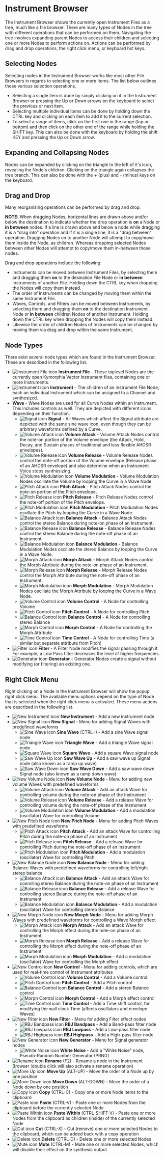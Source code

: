 # Instrument Browser
The Instrument Browser shows the currently open Instrument Files as a tree, much like a file browser. There are many types of Nodes in the tree with different operations that can be performed on them. Navigating the tree involves expanding parent Nodes to access their children and selecting one or more Nodes to perform actions on. Actions can be performed by drag and drop operations, the right click menu, or keyboard hot keys.

## Selecting Nodes
Selecting nodes in the Instrument Browser works like most other File Browsers in regards to selecting one or more items. The list below outlines these various selection operations.
* Selecting a single item is done by simply clicking on it in the Instrument Browser or pressing the Up or Down arrows on the keyboard to select the previous or next item.
* Selecting multiple individual items can be done by holding down the CTRL key and clicking on each item to add it to the current selection.
* To select a range of items, click on the first one in the range (top or bottom) and then click on the other end of the range while holding the SHIFT key. This can also be done with the keyboard by holding the shift KEY and pressing the Up or Down arrow.

## Expanding and Collapsing Nodes
Nodes can be expanded by clicking on the triangle to the left of it's icon, revealing the Node's children. Clicking on the triangle again collapses the tree branch. This can also be done with the + (plus) and - (minus) keys on the keyboard.

## Drag and Drop
Many reorganizing operations can be performed by drag and drop.

**NOTE:** When dragging Nodes, horizontal lines are drawn above and/or below the destination to indicate whether the drop operation is **on** a Node or **in between** nodes. If a line is drawn above and below a node while dragging it is a "drag into" operation and if it is a single line, it is a "drag between" operation. Dragging Nodes on to another Node will attempt to copy/move them inside the Node, as children. Whereas dropping selected Nodes between other Nodes will attempt to copy/move them in-between those nodes.

Drag and drop operations include the following:
* Instruments can be moved between Instrument Files, by selecting them and dragging them **on** to the desination File Node or **in between** Instruments of another File. Holding down the CTRL key when dropping the Nodes will copy them instead.
* The order of Instruments can be changed by moving them within the same Instrument File.
* Waves, Controls, and Filters can be moved between Instruments, by selecting them and dragging them **on** to the destination Instrument Node or **in between** children Nodes of another Instrument. Holding down the CTRL key when dropping the Nodes will copy them instead.
* Likewise the order of children Nodes of Instruments can be changed by moving them via drag and drop within the same Instrument.

## Node Types
There exist several node types which are found in the Instrument Browser. These are described in the following list.

* ![Instrument File icon](icon:alki-file-kvi)  **Instrument File** - These toplevel Nodes are the currently open Kymorphia Vector Instrument files, containing one or more Instruments.
* ![Instrument icon](icon:alki-inst)  **Instrument** - The children of an Instrument File Node, each an individual Instrument which can be assigned to a Channel and synthesized.
* **Wave** - Wave Nodes are used for all Curve Nodes within an Instrument. This includes controls as well. They are depicted with different icons depending on their function.
  * ![Signal icon](icon:alki-signal-sine)  **Signal** - All Waves which affect the Signal attribute are depicted with the same sine wave icon, even though they can be arbitrary waveforms defined by a Curve.
  * ![Volume Attack icon](icon:alki-vol-attack)  **Volume Attack** - Volume Attack Nodes control the note-on portion of the Volume envelope (the Attack, Hold, Decay, and Sustain phases of traditional and less flexible AHDSR envelopes).
  * ![Volume Release icon](icon:alki-vol-release)  **Volume Release** - Volume Release Nodes control the note-off portion of the Volume envelope (Release phase of an AHDSR envelope) and also determine when an Instrument Voice stops synthesizing.
  * ![Volume Modulation icon](icon:alki-vol-mod)  **Volume Modulation** - Volume Modulation Nodes oscillate the Volume by looping the Curve in a Wave Node.
  * ![Pitch Attack icon](icon:alki-pitch-attack)  **Pitch Attack** - Pitch Attack Nodes control the note-on portion of the Pitch envelope.
  * ![Pitch Release icon](icon:alki-pitch-release)  **Pitch Release** - Pitch Release Nodes control the note-off portion of the Pitch envelope.
  * ![Pitch Modulation icon](icon:alki-pitch-mod)  **Pitch Modulation** - Pitch Modulation Nodes oscillate the Pitch by looping the Curve in a Wave Node.
  * ![Balance Attack icon](icon:alki-balance-attack)  **Balance Attack** - Balance Attack Nodes control the stereo Balance during note-on phase of an Instrument.
  * ![Balance Release icon](icon:alki-balance-release)  **Balance Release** - Balance Release Nodes control the stereo Balance during the note-off phase of an Instrument.
  * ![Balance Modulation icon](icon:alki-balance-mod)  **Balance Modulation** - Balance Modulation Nodes oscillate the stereo Balance by looping the Curve in a Wave Node.
  * ![Morph Attack icon](icon:alki-morph-attack)  **Morph Attack** - Morph Attack Nodes control the Morph Attribute during the note-on phase of an Instrument.
  * ![Morph Release icon](icon:alki-morph-release)  **Morph Release** - Morph Release Nodes control the Morph Attribute during the note-off phase of an Instrument.
  * ![Morph Modulation icon](icon:alki-morph-mod)  **Morph Modulation** - Morph Modulation Nodes oscillate the Morph Attribute by looping the Curve in a Wave Node.
  * ![Volume Control icon](icon:alki-ctrl-vol)  **Volume Control** - A Node for controlling Volume
  * ![Pitch Control icon](icon:alki-ctrl-pitch)  **Pitch Control** - A Node for controlling Pitch
  * ![Balance Control icon](icon:alki-ctrl-balance)  **Balance Control** - A Node for controlling stereo Balance
  * ![Morph Control icon](icon:alki-ctrl-morph)  **Morph Control** - A Node for controlling the Morph Attribute
  * ![Time Control icon](icon:alki-ctrl-time)  **Time Control** - A Node for controlling Time (a similar but separate attribute from Pitch)
* ![Filter icon](icon:insert-object)  **Filter** - A Filter Node modifies the signal passing through it. For example, a Low Pass filter decreases the level of higher frequencies.
* ![Generator icon](icon:insert-object)  **Generator** - Generator Nodes create a signal without modifying (or filtering) an existing one.


## Right Click Menu
Right clicking on a Node in the Instrument Browser will show the popup right click menu. The available menu options depend on the type of Node that is selected when the right click menu is activated. These menu actions are described in the following list.

* ![New Instrument icon](icon:alki-inst)  **New Instrument** - Add a new instrument node
* ![New Signal icon](icon:alki-signal-sine)  **New Signal** - Menu for adding Signal Waves with predefined waveforms
  * ![Sine Wave icon](icon:alki-signal-sine)  **Sine Wave** (CTRL-I) - Add a sine Wave signal node
  * ![Triangle Wave icon](icon:alki-signal-triangle)  **Triangle Wave** - Add a triangle Wave signal node
  * ![Square Wave icon](icon:alki-signal-square)  **Square Wave** - Add a square Wave signal node
  * ![Saw Wave Up icon](icon:alki-signal-saw-up)  **Saw Wave Up** - Add a saw wave up Signal node (also known as a ramp up wave)
  * ![Saw Wave Down icon](icon:alki-signal-saw-down)  **Saw Wave Down** - Add a saw wave down Signal node (also known as a ramp down wave)
* ![New Volume Node icon](icon:alki-vol-attack)  **New Volume Node** - Menu for adding new volume Waves with predefined waveforms
  * ![Volume Attack icon](icon:alki-vol-attack)  **Volume Attack** - Add an attack Wave for controlling volume during the note-on phase of the Instrument
  * ![Volume Release icon](icon:alki-vol-release)  **Volume Release** - Add a release Wave for controlling volume during the note-off phase of the Instrument
  * ![Volume Modulation icon](icon:alki-vol-mod)  **Volume Modulation** - Add a modulation (oscillator) Wave for controlling Volume
* ![New Pitch Node icon](icon:alki-pitch-mod)  **New Pitch Node** - Menu for adding Pitch Waves with predefined waveforms
  * ![Pitch Attack icon](icon:alki-pitch-attack)  **Pitch Attack** - Add an attack Wave for controlling Pitch during the note-on phase of an Instrument
  * ![Pitch Release icon](icon:alki-pitch-release)  **Pitch Release** - Add a release Wave for controlling Pitch during the note-off phase of an Instrument
  * ![Pitch Modulation icon](icon:alki-pitch-mod)  **Pitch Modulation** - Add a modulation (oscillator) Wave for controlling Pitch
* ![New Balance Node icon](icon:alki-balance-mod)  **New Balance Node** - Menu for adding Balance Waves with predefined waveforms for controlling left/right stereo balance
  * ![Balance Attack icon](icon:alki-balance-attack)  **Balance Attack** - Add an attack Wave for conrolling stereo Balance during the note-on phase of an Instrument
  * ![Balance Release icon](icon:alki-balance-release)  **Balance Release** - Add a release Wave for controlling stereo Balance during the note-off phase of an Instrument
  * ![Balance Modulation icon](icon:alki-balance-mod)  **Balance Modulation** - Add a modulation (oscillator) Wave for controlling stereo Balance
* ![New Morph Node icon](icon:alki-morph-mod)  **New Morph Node** - Menu for adding Morph Waves with predefined waveforms for controlling a Wave Morph effect
  * ![Morph Attack icon](icon:alki-morph-attack)  **Morph Attack** - Add an attack Wave for controlling the Morph effect during the note-on phase of an Instrument
  * ![Morph Release icon](icon:alki-morph-release)  **Morph Release** - Add a release Wave for controlling the Morph effect during the note-off phase of an Instrument
  * ![Morph Modulation icon](icon:alki-morph-mod)  **Morph Modulation** - Add a modulation (oscillator) Wave for controlling the Morph effect
* ![New Control icon](icon:alki-ctrl-vol)  **New Control** - Menu for adding controls, which are used for real-time control of Instrument attributes
  * ![Volume Control icon](icon:alki-ctrl-vol)  **Volume Control** - Add a Volume control
  * ![Pitch Control icon](icon:alki-ctrl-pitch)  **Pitch Control** - Add a Pitch control
  * ![Balance Control icon](icon:alki-ctrl-balance)  **Balance Control** - Add a stereo Balance control
  * ![Morph Control icon](icon:alki-ctrl-morph)  **Morph Control** - Add a Morph effect control
  * ![Time Control icon](icon:alki-ctrl-time)  **Time Control** - Add a Time shift control, for modifying the wall clock Time (affects oscillators and envelope Waves)
* ![New Filter icon](icon:insert-object)  **New Filter** - Menu for adding Filter effect nodes
  * ![RBJ Bandpass icon](icon:insert-object)  **RBJ Bandpass** - Add a Band-pass filter node
  * ![RBJ Lowpass icon](icon:insert-object)  **RBJ Lowpass** - Add a Low-pass filter node
  * ![RBJ Highpass icon](icon:insert-object)  **RBJ Highpass** - Add a High-pass filter node
* ![New Generator icon](icon:insert-object)  **New Generator** - Menu for Signal generator nodes
  * ![White Noise icon](icon:insert-object)  **White Noise** - Add a "White Noise" node, Pseudo-Random Number Generator (PRNG)
* ![Rename icon](icon:insert-text)  **Rename** (F2) - Rename a node in the Instrument Browser (double click will also activate a rename operation)
* ![Move Up icon](icon:go-up)  **Move Up** (ALT-UP) - Move the order of a Node up by one position
* ![Move Down icon](icon:go-down)  **Move Down** (ALT-DOWN) - Move the order of a Node down by one position
* ![Copy icon](icon:edit-copy)  **Copy** (CTRL-C) - Copy one or more Node items to the clipboard
* ![Paste icon](icon:edit-paste)  **Paste** (CTRL-V) - Paste one or more Nodes from the clipboard before the currently selected Node
* ![Paste Within icon](icon:insert-object)  **Paste Within** (CTRL-SHIFT-V) - Paste one or more Nodes from the clipboard as children (inside) of the currently selected Node
* ![Cut icon](icon:edit-cut)  **Cut** (CTRL-X) - Cut (remove) one or more selected Nodes to the clipboard, which can be added back with a copy operation
* ![Delete icon](icon:list-remove)  **Delete** (CTRL-D) - Delete one or more selected Nodes
* ![Mute icon](icon:audio-volume-muted)  **Mute** (CTRL-M) - Mute one or more selected Nodes, which will disable their effect on the synthesis output

